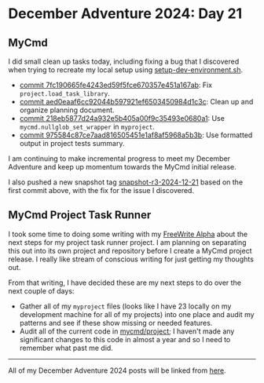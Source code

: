 # December Adventure 2024: Day 21

## MyCmd

I did small clean up tasks today, including fixing a bug that I discovered when trying to recreate my local setup using [setup-dev-environment.sh](https://github.com/travisbhartwell/mycmd/blob/975584c87ce7aad816505451e1af8af5968a5b3b/support/setup-dev-environment.sh).

* [commit 7fc190665fe4243ed59f5fce670357e451a167ab](https://github.com/travisbhartwell/mycmd/commit/7fc190665fe4243ed59f5fce670357e451a167ab): Fix `project.load_task_library`.
* [commit aed0eaaf6cc92044b597921ef6503450984d1c3c](https://github.com/travisbhartwell/mycmd/commit/aed0eaaf6cc92044b597921ef6503450984d1c3c): Clean up and organize planning document.
* [commit 218eb5877d24a932e5b405a00f9c35493e0680a1](https://github.com/travisbhartwell/mycmd/commit/218eb5877d24a932e5b405a00f9c35493e0680a1): Use `mycmd.nullglob_set_wrapper` in `myproject`.
* [commit 975584c87ce7aad816505451e1af8af5968a5b3b](https://github.com/travisbhartwell/mycmd/commit/975584c87ce7aad816505451e1af8af5968a5b3b): Use formatted output in project tests summary.

I am continuing to make incremental progress to meet my December Adventure and keep up momentum towards the MyCmd initial release.

I also pushed a new snapshot tag [snapshot-r3-2024-12-21](https://github.com/travisbhartwell/mycmd/releases/tag/snapshot-r3-2024-12-21) based on the first commit above, with the fix for the issue I discovered.

## MyCmd Project Task Runner

I took some time to doing some writing with my [FreeWrite Alpha](https://getfreewrite.com/products/alpha) about the next steps for my project task runner project. I am planning on separating this out into its own project and repository before I create a MyCmd project release. I really like stream of conscious writing for just getting my thoughts out.

From that writing, I have decided these are my next steps to do over the next couple of days:

* Gather all of my `myproject` files (looks like I have 23 locally on my development machine for all of my projects) into one place and audit my patterns and see if these show missing or needed features.
* Audit all of the current code in [mycmd/project](https://github.com/travisbhartwell/mycmd/tree/975584c87ce7aad816505451e1af8af5968a5b3b/mycmd/project); I haven't made any significant changes to this code in almost a year and so I need to remember what past me did.

---

All of my December Adventure 2024 posts will be linked from [here](../../december-adventure-2024).

